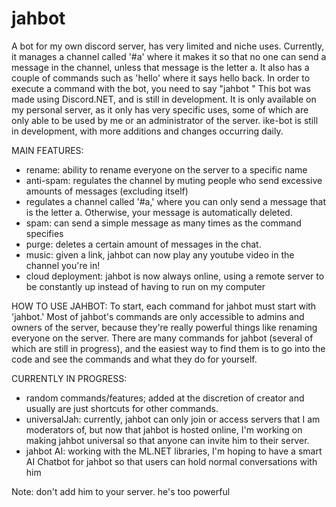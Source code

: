 # jahbot
A bot for my own discord server, has very limited and niche uses. 
Currently, it manages a channel called '#a' where it makes it so that no one can send a message in the channel, unless that message is the letter a.
It also has a couple of commands such as 'hello' where it says hello back. 
In order to execute a command with the bot, you need to say "jahbot <command>" 
This bot was made using Discord.NET, and is still in development. It is only available on my personal server, as it only has very specific uses, some of which are only able to be used by me or an administrator of the server. 
ike-bot is still in development, with more additions and changes occurring daily. 

MAIN FEATURES:
- rename: ability to rename everyone on the server to a specific name
- anti-spam: regulates the channel by muting people who send excessive amounts of messages (excluding itself)
- regulates a channel called '#a,' where you can only send a message that is the letter a. Otherwise, your message is automatically deleted.
- spam: can send a simple message as many times as the command specifies
- purge: deletes a certain amount of messages in the chat. 
- music: given a link, jahbot can now play any youtube video in the channel you're in! 
- cloud deployment: jahbot is now always online, using a remote server to be constantly up instead of having to run on my computer


HOW TO USE JAHBOT:
To start, each command for jahbot must start with 'jahbot.' Most of jahbot's commands are only accessible to admins and owners of the server, because they're really powerful things like renaming everyone on the server. There are many commands for jahbot (several of which are still in progress), and the easiest way to find them is to go into the code and see the commands and what they do for yourself. 


CURRENTLY IN PROGRESS:
- random commands/features; added at the discretion of creator and usually are just shortcuts for other commands.
- universalJah: currently, jahbot can only join or access servers that I am moderators of, but now that jahbot is hosted online, I'm working on making jahbot universal so that anyone can invite him to their server. 
- jahbot AI: working with the ML.NET libraries, I'm hoping to have a smart AI Chatbot for jahbot so that users can hold normal conversations with him

Note: don't add him to your server. he's too powerful
